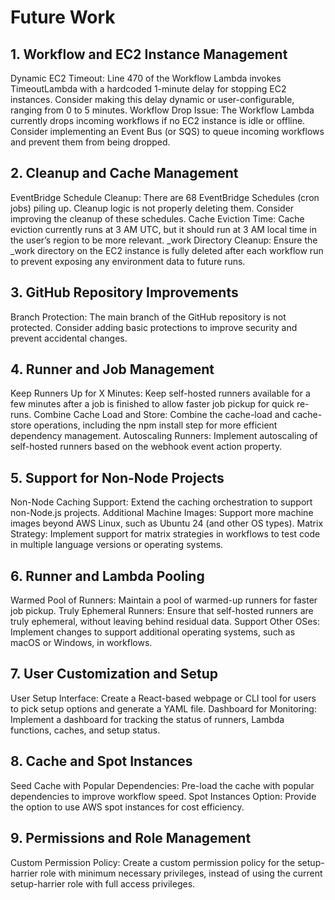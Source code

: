 # Future Work

## 1. Workflow and EC2 Instance Management

Dynamic EC2 Timeout: Line 470 of the Workflow Lambda invokes TimeoutLambda with a hardcoded 1-minute delay for stopping EC2 instances. Consider making this delay dynamic or user-configurable, ranging from 0 to 5 minutes.
Workflow Drop Issue: The Workflow Lambda currently drops incoming workflows if no EC2 instance is idle or offline. Consider implementing an Event Bus (or SQS) to queue incoming workflows and prevent them from being dropped.

## 2. Cleanup and Cache Management

EventBridge Schedule Cleanup: There are 68 EventBridge Schedules (cron jobs) piling up. Cleanup logic is not properly deleting them. Consider improving the cleanup of these schedules.
Cache Eviction Time: Cache eviction currently runs at 3 AM UTC, but it should run at 3 AM local time in the user’s region to be more relevant.
\_work Directory Cleanup: Ensure the \_work directory on the EC2 instance is fully deleted after each workflow run to prevent exposing any environment data to future runs.

## 3. GitHub Repository Improvements

Branch Protection: The main branch of the GitHub repository is not protected. Consider adding basic protections to improve security and prevent accidental changes.

## 4. Runner and Job Management

Keep Runners Up for X Minutes: Keep self-hosted runners available for a few minutes after a job is finished to allow faster job pickup for quick re-runs.
Combine Cache Load and Store: Combine the cache-load and cache-store operations, including the npm install step for more efficient dependency management.
Autoscaling Runners: Implement autoscaling of self-hosted runners based on the webhook event action property.

## 5. Support for Non-Node Projects

Non-Node Caching Support: Extend the caching orchestration to support non-Node.js projects.
Additional Machine Images: Support more machine images beyond AWS Linux, such as Ubuntu 24 (and other OS types).
Matrix Strategy: Implement support for matrix strategies in workflows to test code in multiple language versions or operating systems.

## 6. Runner and Lambda Pooling

Warmed Pool of Runners: Maintain a pool of warmed-up runners for faster job pickup.
Truly Ephemeral Runners: Ensure that self-hosted runners are truly ephemeral, without leaving behind residual data.
Support Other OSes: Implement changes to support additional operating systems, such as macOS or Windows, in workflows.

## 7. User Customization and Setup

User Setup Interface: Create a React-based webpage or CLI tool for users to pick setup options and generate a YAML file.
Dashboard for Monitoring: Implement a dashboard for tracking the status of runners, Lambda functions, caches, and setup status.

## 8. Cache and Spot Instances

Seed Cache with Popular Dependencies: Pre-load the cache with popular dependencies to improve workflow speed.
Spot Instances Option: Provide the option to use AWS spot instances for cost efficiency.

## 9. Permissions and Role Management

Custom Permission Policy: Create a custom permission policy for the setup-harrier role with minimum necessary privileges, instead of using the current setup-harrier role with full access privileges.
